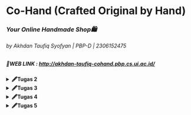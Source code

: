 # Co-Hand (Crafted Original by Hand)
### <i>Your Online Handmade Shop🛍️</i>
###### by Akhdan Taufiq Syofyan | PBP-D | 2306152475
##### 🔗WEB LINK : http://akhdan-taufiq-cohand.pbp.cs.ui.ac.id/

<details>
<summary><b>🖋Tugas 2</b></summary>

#### 1️⃣ Jelaskan bagaimana cara kamu mengimplementasikan checklist di atas secara step-by-step!
1. Membuat direktori lokal dengan nama "co-hand" untuk proyek git, lalu konfigurasi git pada direktori tersebut.
   ```
   git init
   git config --global user.name "<NAME>"
   git config --global user.email "<EMAIL>"
   ```
2. Kemudian, saya membuat repositori di github dengan nama "co-hand".
3. Setelah direktori lokal dan repositori github dibuat, saya akan menghubungkan keduanya dengan cara melakukan hal berikut di terminal direktori lokal. **(NOTES: default branch saya adalah master)**
   ```
   git branch -M master
   git remote add origin <URL REPO>
   ```
4. Untuk mengecek apakah sudah atau belumnya terhubung, saya membuat file `README.md` di direktori lokal. Lalu, saya menjalankan command berikut di dalam terminal direktori lokal.
   ```
   git add .
   git commit -m "update...."
   git push origin master
   ```
5. Setelah melakukan perintah tersebut, file `README.md` seharusnya sudah berada di dalam repositori github "co-hand".
6. Kemudian, saya lanjut mengenai instalasi django. hal pertama yang dolakukan adalah membuat virtual environment di dalam direktori lokal dan mengaktifkannya dengan cara berikut. **(NOTES: Saya menggunakan Windows)**
   ```
   python -m venv env
   env\Scripts\activate
   ```
7. Pada direkori lokal "co-hand", saya membuat file `requirements.txt` dan menambahkan beberapa dependencies.
8. Lalu, install dependencies tersebut dan dilanjutkan dengan membuat proyek django dengan nama "co_hand".
   ```
   pip install -r requirements.txt
   django-admin startproject co_hand .
   ```
9. Setelah menjalankan langkah diatas, saya melihat terdapat beberapa file serta folder baru. Kemudian, saya mencari `settings.py` dan menambahkan kedua string berikut ke dalam `ALLOWED_HOST`.
    ```
    "localhost", "127.0.0.1"
    ```
10. Kemudian, saya membuat aplikasi baru dengan nama `main`.</p>
    ```
    python manage.py startapp main
    ```
11. Setelah itu saya menambahkan `main` pada `INSTALLED_APPS` di `settings.py` direktori co_hand.
12. Kemudian, saya membuat direktori baru di aplikasi main dengan nama `templates` dan membuat file baru di dalamnya dengan nama `main.html`. Lalu, saya mengisi `main.html` dengan kode berikut.
    ```
    <!DOCTYPE html>
    <html lang="en">
    <head>
        <meta charset="UTF-8">
        <meta name="viewport" content="width=device-width, initial-scale=1.0">
        <title></title>
    </head>
    <body>
        <h1>Welcome to {{app}}</h1>
        <h5><i>"Karya Tangan, Penuh Makna"</i></h5>
        <p>Made with 💖 by {{name}} | {{class}} | {{npm}}</p>
    </body>
    </html>
    ```
13. Lalu, saya mengisi `models.py` pada aplikasi main dengan kode berikut.
    ```
    from django.db import models

    class Product(models.Model):
        name = models.CharField(max_length=255)
        price = models.IntegerField()
        description = models.TextField()
        date_added = models.DateTimeField(auto_now_add=True)
    
        def __str__(self):
            return self.name
    ```
14. Karena pada project ini saya menggunakan models, maka saya harus mengaplikasikan models ke dalam basis data dengan cara migrasi model.
    ```
    python manage.py makemigrations
    python manage.py migrate
    ```
15. Kemudian, saya menghubungkan view dengan template yang sebelumnya sudah dibuat dengan cara menambahkan line berikut pada `views.py` di dalam aplikasi main.
    ```
    from django.shortcuts import render

    def show_main(request):
    context = {
        'app' : 'Co-Hand',
        'name': 'Akhdan Taufiq',
        'class': 'PBP D',
        'npm' : '2306152475',
    }

    return render(request, "main.html", context)
    ```
16. Setelah menguhubungkan views dan templates, saya mengonfigurasi routing URL dengan cara mengisi berkas `urls.py` pada direktori luar dengan kode berikut.
    ```
    from django.contrib import admin
    from django.urls import path, include
    
    urlpatterns = [
        path('admin/', admin.site.urls),
        path('', include('main.urls')),
    ]
    ```
17. Kemudian, saya menambahkan berkas `.gitigoner` untuk menentukan apa saja berkas yang perlu diabaikan git.
18. Langkah berikutnya yang saya lakukan adalah membuat akun pada PWS yang nantinya akan digunakan untuk men-deploy project django yang dibuat.
19. Lalu, saya membuat project baru pada PWS dan mendapatkan Project Credentials dan Project Command.
20. Kemudian, saya kembali ke `settings.py` dan menambahkan url deployment pada list `ALLOWED_HOST`.
    ```
    ALLOWED_HOSTS = ["localhost", "127.0.0.1", "akhdan-taufiq-cohand.pbp.cs.ui.ac.id"]
    ```
21. Setelah semua langkah project django (selain deployment) dan pembuatan project PWS selesai, saya melakukan push ke dalam repo github dengan melakukan command berikut pada direktori lokal.
    ```
    git add .
    git commit -m "finish...."
    git push origin master
    ```
22. Langkah akhir yang saya lakukan adalah menjalankan command berikut.
    ```
    git remote add pws http://pbp.cs.ui.ac.id/akhdan.taufiq/cohand
    git branch -M master
    git push pws master
    ```
23. Jika saya suatu saat ingin memperbarui web tersebut, maka saya dapat menjalankan command berikut pada terminal direktori lokal co-hand.
    ```
    git branch -M main
    git push pws main:master
    ```
24. Dengan mengikuti langkah-langkah diatas, maka deployment project django saya pun selesai.
---

#### 2️⃣ Buatlah bagan yang berisi request client ke web aplikasi berbasis Django beserta responnya dan jelaskan pada bagan tersebut kaitan antara urls.py, views.py, models.py, dan berkas html!
<img src="public/djangoflow_image.png" style="width:50%; height:auto;">

---


#### 3️⃣ Jelaskan fungsi git dalam pengembangan perangkat lunak!
Git dalam pengembangan perangkat lunak sangat menguntungkan developer karena membantu melacak perubahan kode, menggabungkan (merge) perubahan, membuat percabangan (branch) untuk penambahan fitur, atau bahkan memungkinkan untuk kembali ke versi sebelumnya jika diperlukan. Hal ini saat dibutuhkan dalam sebuah project yang memerlukan kolaborasi banyak developer dalam satu waktu sehingga meningkatkan efisiensi waktu.

---


#### 4️⃣ Mengapa framework Django dijadikan permulaan pembelajaran pengembangan perangkat lunak?
Framework Django seringkali dijadikan permulaan pembelajaran dikarenakan menggunakan bahasa Python yang mudah dipahami sehingga membuat pemula dapat lebih fokus dalam pemrograman web. Selain itu, arsitektur MVT (Model-View-Template) pada Django yang membuat struktur aplikasi yang terorganisir, ekosistem yang matang, serta dokumentasi yang jelas membuat Django menjadi salah satu pilihan yang tepat untuk permulaan pembelajaran *software development*.

---

#### 5️⃣ Mengapa model pada Django disebut sebagai ORM?
Model Django disebut ORM (Object-Relational Mapping) karena menghubungi objek Python dengan database relasional. ORM memungkinkan developer berinteraksi dengan database menggunakan kode Python, tanpa perlu menulis/menggunakan SQL secara langsung.

</details>
<details>
<summary><b>🖋Tugas 3</b></summary>

 #### 1️⃣ Jelaskan mengapa kita memerlukan data delivery dalam pengimplementasian sebuah platform?
Data Delivery sangat penting dalam pengimplementasian sebuah platform. Mekanisme ini penting karena memungkinkan transfer informasi yang lebih akurat dan efisien antara user, sistem, dan juga device. Tanpa implementasi dari data delivery ini, platform tidak dapat berjalan secara maksimal dan memberikan hasil yang diharapkan.

---
 #### 2️⃣ Menurutmu, mana yang lebih baik antara XML dan JSON? Mengapa JSON lebih populer dibandingkan XML?
Menurut saya, JSON (JavaScript Object Notation) lebih baik dibanding XML (eXtensible Markup Language) karena formatnya yang lebih mudah dibaca, yaitu {key:value} seperti data type dictionary pada python. Selain readability yang baik, kinerja parsing JSON juga lebih cepat dikarenakan struktur data yang sederhana serta bisa diubah menjadi objek di JavaScript tanpa memerlukan banyak langkah tambahan. Berbanding terbalik dengan XML yang memerlukan langkah lebih banyak dikarenakan adanya tag dan atribut yang kompleks. Dengan berbagai kemudahan yang diberikan oleh JSON, membuat JSON lebih populer dibandingkan XML.

---
 #### 3️⃣ Jelaskan fungsi dari method is_valid() pada form Django dan mengapa kita membutuhkan method tersebut?
*Method* `is_valid()` pada *form* Django memiliki peran penting dalam aspek integritas dan validasi data. Secara garis besar, method ini akan melakukan validasi menyeluruh terhadap setiap *field*. Jika terdapat kesalahan dalam proses ini, *method* ini akan me-*return* nilai *False*. Namun, jika semua validasi berhasil dilewati, maka *method* akan melakukan validasi data ke dalam atribut `cleaned_data` dari *form* dan me-*return* nilai *True*.

 ---
 #### 4️⃣ Mengapa kita membutuhkan csrf_token saat membuat form di Django? Apa yang dapat terjadi jika kita tidak menambahkan csrf_token pada form Django? Bagaimana hal tersebut dapat dimanfaatkan oleh penyerang?
`csrf_token` pada Django dibutuhkan untuk melindungi web dari serangan Cross-Site Request Forgery (CSRF). Jika kita tidak menyertakan CSRF token dalam form Django, maka permintaan POST bisa berasal dari site yang tidak sah, atau bahkan bisa saja berbahaya. Pada implementasinya, Django akan menyisipkan token ke dalam form HTML menggunakan tag template dimana tag ini akan menghasilkan input tersembunyi dengan nilai token yang unik. Token yang di-generate ini akan selalu disertakan dalam data request sehingga di saat ada permintaan POST dari form, token akan diekstrak dan dibandingkan dengan token yang disimpan di session user. Berbagai proses ini jika dilewatkan, akan memudahkan penyerang karena dapat melakukan POST request ke server tanpa sepengetahuan user.

 ---
 #### 5️⃣ Jelaskan bagaimana cara kamu mengimplementasikan checklist di atas secara step-by-step (bukan hanya sekadar mengikuti tutorial).
 - **Membuat input form untuk menambahkan objek model pada app sebelumnya.**
   1. Membuat berkas `forms.py ` pada direktori main.
      ```
      from django.forms import ModelForm
      from main.models import Product

      class ProductEntryForm(ModelForm):
         class Meta:
            model = Product
            fields = ["name", "price", "description"]
      ```
   2. Menambahkan import redirect pada `views.py ` agar setelah user mengisi form langsung balik ke halaman utama serta menambahkan method untuk membuat produk.
      ```
      from django.shortcuts import render, redirect
      ```
      ```
      def create_product(request):
         form = ProductEntryForm(request.POST or None)

         if form.is_valid() and request.method == "POST":
            form.save()
            return redirect('main:show_main')

         context = {'form': form}
         return render(request, "create_product.html", context)
      ```
   3. Menambahkan line berikut pada funngsi `show_main` pada `views.py` untuk mengambil seluruh produk yang di tersimpan dalam database. (data dalam database berasal dari input form)
      ```
      def show_main(request):
         products = Product.objects.all()
         context = {
            'app' : 'Co-Hand',
            'name': 'Akhdan Taufiq',
            ' class': 'PBP D',
            'npm' : '2306152475',
            'products' : products,
         }

         return render(request, "main.html", context)
      ```
   4. Menambahkan path url menuju page pengisian form
      ```
      from django.urls import path
      from main.views import show_main, create_product

      app_name = 'main'

      urlpatterns = [
         path('', show_main, name='show_main'),
         path('create-product', create_product, name='create_product'),
      ]
      ```
   5. Membuat file HTML baru didalam `main/templates` dengan nama `create_product.html` sebagai halaman form dimana object product dibuat. (NOTES: Jangan lupa untuk memasukan {% csrf_token %}
      ```
      {% extends 'base.html' %} 
      {% block content %}
      <h1>Add Your Product</h1>
      
      <form method="POST">
        {% csrf_token %}
        <table>
          {{ form.as_table }}
          <tr>
            <td></td>
            <td>
              <input type="submit" value="Add Product" />
            </td>
          </tr>
        </table>
      </form>
      
      {% endblock %}
      ```
 - **Tambahkan 4 fungsi views baru untuk melihat objek yang sudah ditambahkan dalam format XML, JSON, XML by ID, dan JSON by ID.**
   1. Menambahkan import `HttpResponse` dan  `Serializer` pada `views.py` pada direktori `main`
      ```
      from django.http import HttpResponse
      from django.core import serializers
      ```
   2. Membuat fungsi berikut di dalam `views.py` pada direktori `main`
      ```
      def show_xml(request):
         data = Product.objects.all()
         return HttpResponse(serializers.serialize("xml", data), content_type="application/xml")

      def show_json(request):
         data = Product.objects.all()
         return HttpResponse(serializers.serialize("json", data), content_type="application/json")

      def show_xml_by_id(request, id):
         data = Product.objects.filter(pk=id)
         return HttpResponse(serializers.serialize("xml", data), content_type="application/xml")

      def show_json_by_id(request, id):
         data = Product.objects.filter(pk=id)
         return HttpResponse(serializers.serialize("json", data), content_type="application/json")
      ```
 - **Membuat routing URL untuk masing-masing views yang telah ditambahkan pada poin 2.**
   1. Meng-import fungsi yang dibuat dalam `views.py` ke dalam `urls.py` di dalam direktori `main`
      ```
      from main.views import show_main, create_product, show_xml, show_json,show_json_by_id,show_xml_by_id
      ```
   2. Manambahkan path URL ke dalam urlpatterns untuk mengakses setiap fungsi yang sudah di import sebelumnya
      ```
      urlpatterns = [
          ...
          path('xml/', show_xml, name='show_xml'),
          path('json/' , show_json, name='show_json'),
          path('xml/<str:id>/', show_xml_by_id, name='show_xml_by_id'),
          path('json/<str:id>/', show_json_by_id, name='show_json_by_id'),
      ]
      ```
 ---
### 6️⃣ Postman Documentation
1. `show_xml`
<img src="public/XML_products.png" style="width:50%; height:auto;">

2. `show_xml_by_id`
<img src="public/XML_product_by_id.png" style="width:50%; height:auto;">

3. `show_json`
<img src="public/JSON_products.png" style="width:50%; height:auto;">

4. `show_json_by_id`
<img src="public/JSON_product_by_id.png" style="width:50%; height:auto;">

</details>

<details>
<summary><b>🖋Tugas 4</b></summary>
   
#### 1️⃣ Apa perbedaan antara HttpResponseRedirect() dan redirect()?
`HttpResponseRedirect()` adalah class bawaan Django yang digunakan untuk mengarahkan pengguna ke URL tertentu secara manual dengan membutuhkan URL lengkap atau relatif sebagai parameter. Sebaliknya, `redirect()` adalah fungsi shortcut yang lebih fleksibel karena dapat menerima URL, nama view, ataupun objek sebagai paramaternya, dan secara otomatis mengarahkan pengguna ke lokasi yang tepat. Walaupun demikian, `redirect()` secara internal menggunakan `HttpResponseRedirect()`, yakni `redirect()` akan mengonversi parameter menjadi sebuah URL dan mengembalikan `HttpResponseRedirect()`. Karena itulah keduanya bisa dibilang melakukan hal yang sama, namun `redirect()` lebih fleksibel dalam penggunaannya.

---
#### 2️⃣ Jelaskan cara kerja penghubungan model Product dengan User!
Dalam Django, penghubungan model `Product` dengan model `User` dilakukan menggunakan `ForeignKey`, yang merupakan tipe field yang memungkinkan kita untuk menyimpan referensi ke objek lain, dalam hal ini, pengguna. Ketika kita mendeklarasikan `user = models.ForeignKey(User, on_delete=models.CASCADE)`, kita memastikan bahwa setiap entri prodduct akan memiliki referensi ke pengguna yang membuatnya. Ini menciptakan relasi many-to-one, di mana satu pengguna bisa memiliki banyak entri product.

Contoh implementasi dari hubungan model Product dengan User adalah sebagai berikut:
```
...
class Product(models.Model) :
   user = models.ForeignKey(User, on_delete=models.CASCADE)
   mood = models.CharField(max_length=255)
   time = models.DateField(auto_now_add=True)
   feelings = models.TextField()
   ...   
```
---

#### 3️⃣ Apa perbedaan antara authentication dan authorization, apakah yang dilakukan saat pengguna login? Jelaskan bagaimana Django mengimplementasikan kedua konsep tersebut.
- **Authentication**
   - Authentication adalah proses untuk verifikasi data user. Pada umumnya, user diminta untuk memasukkan kredensial yang layak seperti username dan password
  - Implementasi pada Django:
     Pada Django, proses authentication dilakukan dalam fitur login. Setelah user memasukkan kredensial, Django akan memverifikasi apakah kredensial valid atau tidak.
- **Authorization**
  - Authorization adalah proses penentuan hak akses yang dapat dan tidak dapat dilakukan oleh seorang user dalam aplikasi. Hal ini berkaitan dengan pengaturan akses ke sumber daya tertentu
  - Implementasi pada Django:
     Setelah proses authentication, Django akan memverifikasi izin user untuk menentukan akses mereka ke berbagai bagian aplikasi. Hal ini diatur dengan menggunakan decorator, seperti `@login_required`.

---

#### 4️⃣ Bagaimana Django mengingat pengguna yang telah login? Jelaskan kegunaan lain dari cookies dan apakah semua cookies aman digunakan?
- Django mengingat pengguna yang sudah login dengan menggunakan session yang dikelola melalui cookie. Ketika pengguna login, Django membuat sesi khusus untuk mereka dan menyimpan informasi penting di server. Di sisi pengguna, Django menempatkan session ID dalam cookie di browser. Jadi, setiap kali pengguna mengunjungi halaman lain, browser mengirimkan session ID tersebut ke server, dan Django tahu siapa pengguna tersebut tanpa perlu login lagi.
- Cookies tidak hanya digunakan untuk mengingat sesi pengguna, tetapi juga bisa digunakan untuk menyimpan preferensi atau melacak aktivitas. Namun, tidak semua cookies aman digunakan. Agar terlindungi dari serangan, cookies harus dikonfigurasi dengan benar menggunakan fitur seperti `Secure` untuk memastikan cookie hanya dikirim melalui koneksi HTTPS, `HttpOnly` untuk mencegah akses oleh JavaScript, dan `SameSite` untuk membatasi pengiriman cookie lintas situs yang dapat mengurangi risiko serangan CSRF.

---

#### 5️⃣ Jelaskan bagaimana cara kamu mengimplementasikan checklist di atas secara step-by-step (bukan hanya sekadar mengikuti tutorial)!
- **Implementasi Fungsi Login, Logout, dan Registrasi**
  1. Mengimport library berikut untuk kebutuhan fitur registrasi, login, dan logout pada berkas `views.py` di direktori `main`.
     ```
     from django.contrib import messages
     from django.contrib.auth.forms import UserCreationForm, AuthenticationForm
     from django.contrib.auth import authenticate, login, logout
     ```
  2. Menambahkan fungsi-fungsi berikut pada berkas `views.py` di direktori `main`.
     ```
     def register(request):
        form = UserCreationForm()
        if request.method == "POST":
           form = UserCreationForm(request.POST)
           if form.is_valid():
               form.save()
               messages.success(request, 'Your account has been successfully created!')
               return redirect('main:login')
        context = {'form':form}
        return render(request, 'register.html', context)

      def login_user(request):
         if request.method == 'POST':
            form = AuthenticationForm(data=request.POST)
            if form.is_valid():
               user = form.get_user()
               login(request, user)
               response = HttpResponseRedirect(reverse("main:show_main"))
               response.set_cookie('last_login', str(datetime.datetime.now()))
               return response
            else:
               form = AuthenticationForm(request)
         context = {'form': form}
         return render(request, 'login.html', context)

      def logout_user(request):
         logout(request)
         response = HttpResponseRedirect(reverse('main:login'))
         response.delete_cookie('last_login')
         return response
     ```
  3. Membuat file baru `register.html` di `main/templates`.
     ```
     {% extends 'base.html' %}

      {% block meta %}
      <title>Register</title>
      {% endblock meta %}
      
      {% block content %}
      
      <div class="login">
        <h1>Register</h1>
      
        <form method="POST">
          {% csrf_token %}
          <table>
            {{ form.as_table }}
            <tr>
              <td></td>
              <td><input type="submit" name="submit" value="Daftar" /></td>
            </tr>
          </table>
        </form>
      
        {% if messages %}
        <ul>
          {% for message in messages %}
          <li>{{ message }}</li>
          {% endfor %}
        </ul>
        {% endif %}
      </div>
      
      {% endblock content %}
     ```
  4. Membuat file baru `login.html` di `main/templates`.
     ```
     {% extends 'base.html' %}

      {% block meta %}
      <title>Login</title>
      {% endblock meta %}
      
      {% block content %}
      <div class="login">
        <h1>Login</h1>
      
        <form method="POST" action="">
          {% csrf_token %}
          <table>
            {{ form.as_table }}
            <tr>
              <td></td>
              <td><input class="btn login_btn" type="submit" value="Login" /></td>
            </tr>
          </table>
        </form>
      
        {% if messages %}
        <ul>
          {% for message in messages %}
          <li>{{ message }}</li>
          {% endfor %}
        </ul>
        {% endif %} Don't have an account yet?
        <a href="{% url 'main:register' %}">Register Now</a>
      </div>
      
      {% endblock content %}
     ```
  5. Menambahkan button logout pada berkas `main.html` untuk menjalankan fitur logout
     ```
      <a href="{% url 'main:logout' %}">
      <button>Logout</button>
      </a>
     ```
  6. Menambahkan path url baru di berkas `urls.py` yang berada di dalam `main`
     ```
      path('register/', register, name='register'),
      path('login/', login_user, name='login'),
      path('logout/', logout_user, name='logout'),
     ```
  7. Restriksi akses ke halaman main agar halaman hanya bisa diakses oleh pengguna yang memiliki akun dengan cara menambahkan kode berikut pada berkas `views.py` pada direktori `main`.
     ```
     from django.contrib.auth.decorators import login_required
     ...
     @login_required(login_url='/login')
     def show_main(request):
     ```
- **Membuat dua akun pengguna dengan masing-masing tiga dummy data di lokal**
  1. Menjalankan server lokal dengan command berikut di dalam direktori co-hand lokal
     ```
     python manage.py runserver
     ```
  2. Masuk ke dalam link berikut untuk mengakses [local server](http://localhost:8000/login)
  3. Saat memasuki link tersebut, page pertama yang dilihat adalah login page
  4. Dengan asumsi belum ada akun yang terdaftar, maka lakukan registrasi dengan cara menekan hyperlink "Register Now" untuk memasuk page registrasi. Dalam page registrasi, isi segala hal yang diminta seperti username dan passsword. Lakukan langkah ini sebanyak 3 kali untuk membuat 3 akun.
  5. Selanjutnya, saya membuat tiga dummy data produk kerajinan tangan di setiap akun. Setelah login, maka page yang setelahnya diliat adalah main page dimana kita bisa menambah produk dan logout dari akun yang sebelumnya dipakai untuk login. Untuk menambahkan dummy data atau pada web saya adalah produk, maka bisa langsung memencet button "Add New Product" yang mengarahkan user ke page create product.
  6. Setelah berada di page create product, saya mengisi segala deskripsi produk yang dibutuhkan. Lalu, untuk men-submit data tersebut ke database, saya memencet button "Add product" sehingga data produk pun masuk ke dalam database akun tersebut. Saya melakukan langkah ini 3 kali untuk setiap akun sehingga masing-masing akun memiliki 3 dummy data.
  7. Bukti Pengerjaan: <br>
     <img src="public/dummydata.png" style="width:50%; height:auto;">

-  **Menghubungkan model Product dengan User**
   1. Menambahkan library User dan isi dari variabel user pada berkas `models.py`
      ```
      ...
      from django.contrib.auth.models import User
      ...
      class MoodEntry(models.Model):
         user = models.ForeignKey(User, on_delete=models.CASCADE)
      ...
      ...
      ```
   2. Mengubah fungsi `create_product` pada berkas `views.py` pada direktori `main` untuk menghubungkan setiap produk dengan user yang meng-input
      ```
      def create_product(request):
         form = ProductEntryForm(request.POST or None)

         if form.is_valid() and request.method == "POST":
            product = form.save(commit=False)
            product.user = request.user
            product.save()
            return redirect('main:show_main')
         context = {'form': form}
         return render(request, "create_product.html", context)
      ```
   3. Jika ingin, objek products hanya bisa dilihat oleh user yang diinput, maka bisa mengubah fungsi `show_main` pada `views.py` dengan kode berikut.
      ```
      ...
      def show_main(request):
         products = Product.objects.filter(user=request.user)
         context = {
            'app' : 'Co-Hand',
            'name': request.user.username,
            ...
      ```
- **Menampilkan detail informasi pengguna yang sedang logged in seperti username dan menerapkan cookies seperti last login pada halaman utama aplikasi**
   1. Menambahkan import berikut pada berkas `views.py` dalam direktori `main`.
      ```
      import datetime
      from django.http import HttpResponseRedirect
      from django.urls import reverse
      ```
   2. Memodifikasi kode pada fungsi `login_user` untuk menerapkan cookies.
      ```
      ...
      if form.is_valid():
         user = form.get_user()
         login(request, user)
         response = HttpResponseRedirect(reverse("main:show_main"))
         response.set_cookie('last_login', str(datetime.datetime.now()))
      return response
      ...
      ```
   3. Menambahkan variabel last_login `context` pada fungsi `show_main` untuk mengambil timedate last login user.
      ```
      ...
      'last_login': request.COOKIES['last_login']
      ...
      ```
   4. Mengubah fungsi `logout_user` untuk menghapus cookie.
      ```
      def logout_user(request):
         logout(request)
         response = HttpResponseRedirect(reverse('main:login'))
         response.delete_cookie('last_login')
         return response
      ```
   5. Menampilkan data last login pada main page dengan cara menambah kode berikut kedalam berkas `main.html`.
      ```
      <h5>Sesi terakhir login: {{ last_login }}</h5>
      ```
</details>
<details>
   <summary><b>🖋Tugas 5</b></summary>
   
   #### 1️⃣ Jika terdapat beberapa CSS selector untuk suatu elemen HTML, jelaskan urutan prioritas pengambilan CSS selector tersebut!
Jika terdapat beberapa CSS selector untuk suatu elemen HTML, maka berikut adalah urutan prioritasnya dari prioritas yang paling tinggi:
1. **Inline Style**
   Inline style adalah style yang didefinisikan langsung dalam suatu baris menggunakan atribut `style`. Style dalam baris ini langsung dikaitkan pada sebuah elemen tertentu.
   Contoh:
   ```
   <p style="font : bold;">Font pada teks ini tebal</p>
   ```
2. **External dan Internal Style Sheets**
   Style tipe ini ditulis di dalam tag `<style>` di dalam file HTML yang sama ataupun menggunakan file CSS terpisah yang akan di-link ke dalam suatu halaman HTML. Style jenis ini akan digunakan dalam keseluruhan elemen pada suatu file HTML dengan syarat tidak ada inline style yang digunakan pada elemen tersebut.
   Contoh:
   ```
   <style>
     p {
      color: red;
      }
   </style>
   ```
3. **Browser Default**
   Style jenis browser default ini adalah prioritas terakhir dari seluruh jenis style yang ada. Style ini akan digunakan jika tidak ada style yang dibuat oleh developer. Contohnya adalah tag `<h2>` jika tidak set untuk suatu style, maka browser default akan menggunakan style default akan menggunakan font Times New Roman dengan weight bold.
   
---
   #### 2️⃣ Mengapa responsive design menjadi konsep yang penting dalam pengembangan aplikasi web? Berikan contoh aplikasi yang sudah dan belum menerapkan responsive design!
   
   Responsive design menjadi konsep yang penting dalam pengembangan aplikasi web karena pengguna mengakses aplikasi dari berbagai perangkat dengan ukuran layar yang berbeda, seperti desktop, tablet, dan ponsel. Responsive design memastikan bahwa tampilan dan fungsionalitas aplikasi web tetap optimal di semua perangkat, memberikan pengalaman pengguna yang konsisten dan nyaman. Beberapa contoh dari aplikasi yang sudah menerapkan responsive design adalah Instagram, Twitter dan Youtube. Dan untuk contoh aplikasi yang belum menerapkan responsive design adalah SIAK-NG yang disediakan oleh UI dikarenakan SIAK menggunakan skala yang tidak sesuai untuk mobile user sehingga user harus melakukan zoom in/out untuk membaca konten yang tersedia.
   
---
   #### 3️⃣ Jelaskan perbedaan antara margin, border, dan padding, serta cara untuk mengimplementasikan ketiga hal tersebut!
   **Perbedaan Margin, Border, dan Padding dalam CSS**

| **Komponen** | **Definisi**                                                                 | **Fungsi**                                          | **Penampilan**                          | **Contoh Penggunaan CSS**                                                                 |
|--------------|------------------------------------------------------------------------------|-----------------------------------------------------|-----------------------------------------|-------------------------------------------------------------------------------------------|
| **Margin**   | Ruang di luar border yang memisahkan elemen-elemen HTML satu dengan lainnya   | Memberikan jarak antar elemen di halaman web         | Transparan, tidak mempengaruhi konten   | `margin: 20px;`                                                                           |
| **Border**   | Garis yang mengelilingi padding dan konten                                   | Mengelilingi elemen dengan garis, warna, dan gaya    | Dapat diubah warna, ketebalan, dan gaya | `border: 2px solid black;`                                                                |
| **Padding**  | Ruang di dalam border yang memberikan jarak antara konten dan border         | Memberikan jarak antara konten dan border            | Transparan, hanya menggeser konten      | `padding: 10px;`                                                                          |

---
#### 4️⃣ Jelaskan konsep flex box dan grid layout beserta kegunaannya!
- **Flexbox**
   - **Satu Dimensi**: Flexbox fokus pada penataan elemen dalam satu arah, baik horizontal maupun vertikal, membuatnya mudah untuk mengatur elemen dalam ruang yang tersedia.
   - **Penyesuaian Mudah**: Memudahkan penyusunan dan penyelarasan elemen dengan menggunakan properti seperti align-items dan justify-content, cocok untuk desain responsif.
- **Grid Layout**
   - **Dua Dimensi**: CSS Grid Layout memungkinkan pengaturan elemen dalam baris dan kolom, ideal untuk layout yang lebih kompleks.
   - **Kontrol Lebih Baik**: Dengan penggunaan area dan garis grid, kita bisa mengatur elemen dengan lebih presisi, menjadikannya lebih terorganisir.

---
#### 5️⃣ Jelaskan bagaimana cara kamu mengimplementasikan checklist di atas secara step-by-step (bukan hanya sekadar mengikuti tutorial)!
- **Implementasi Fungsi Menghapus dan Mengedit**
  - Menambahkan fungsi-fungsi berikut pada berkas `views.py` di direktori `main`
     ```
      def edit_product(request, id):
         product = Product.objects.get(pk = id)

         form = ProductEntryForm(request.POST or None, instance=product)

         if form.is_valid() and request.method == "POST":
           form.save()
           return HttpResponseRedirect(reverse('main:show_main'))
         
         context = {'form': form}
         return render(request, "edit_product.html", context)

      def delete_product(request, id):
         product = Product.objects.get(pk = id)
         product.delete()
         
         return HttpResponseRedirect(reverse('main:show_main'))
     ```
  - Meng-import fungsi yang dibuat sebelumnya ke dalam berkas `urls.py` pada `main`
      ```
      from main.views import ...,edit_product, delete_product
      ```
  - Menambahkan path url baru di berkas `urls.py` yang berada di dalam `main`
      ```
      ...
      path('edit-product/<uuid:id>', edit_product, name='edit_product'),
      path('delete/<uuid:id>', delete_product, name='delete_product'),
      ```
  - Membuat berkas `edit_product.html` pada direktori `main/templates/`
  - Menambahkan hyperlink untuk delete dan edit pada setiap produk (membentuk button)
      ```
      <tr>
       ...
       <td>
           <a href="{% url 'main:edit_product' product.pk %}">
               <button>
                   Edit
               </button>
           </a>
       </td>
       <td>
           <a href="{% url 'main:delete_product' product.pk %}">
               <button>
                   Delete
               </button>
           </a>
       </td>
      </tr>
      ```

- **Kustomisasi desain pada template HTML menggunakan CSS Framework (Tailwind)**
  - Membuat folder `static` pada root folder. Lalu, membuat dua folder di dalamnya dengan nama `css` dan `image`. Langkah ini diperlukan untuk menyimpan komponen yang akan digunakan secara statis pada pengerjaan proyek. Setelah itu, membuat file `global.css` dalam direktori `static/css/` yang akan digunakan jika memerlukan kustomisasi CSS secara keseluruhan (eksternal stylesheet)
  - Menambahkan CDN Tailwind dan menyambungkan `global.css` ke seluruh proyek html di bagian `<head>` pada file `base.html`
    ```
    <head>
       ...
       <script src="https://cdn.tailwindcss.com"></script>
       <link rel="stylesheet" href="{% static 'css/global.css' %}"/>
    </head>
    ```
  - Membuat file `card_product.html` pada direktori `main/templates/`
  - Membuat file `navbar.html` pada direktori `templates/`
  - Langkah terakhir adalah kustomisasi segala page html yang dibuat menggunakan framework CSS, yaitu tailwind. CSS Selector yang banyak saya gunakan adalah inline style.

</details>
